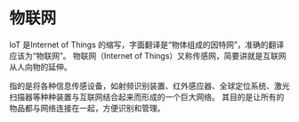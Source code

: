 # 物联网

IoT 是Internet of Things 的缩写，字面翻译是“物体组成的因特网”，准确的翻译应该为“物联网”。
物联网（Internet of Things）又称传感网，简要讲就是互联网从人向物的延伸。

指的是将各种信息传感设备，如射频识别装置、红外感应器、全球定位系统、激光扫描器等种种装置与互联网结合起来而形成的一个巨大网络。
其目的是让所有的物品都与网络连接在一起，方便识别和管理。

